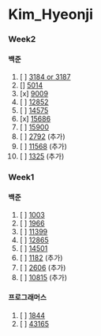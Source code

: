 # Kim_Hyeonji


 
### Week2
#### 백준
1. [ ] [3184 or 3187](https://www.acmicpc.net/problem/3184)
2. [] [5014](https://www.acmicpc.net/problem/5014)
3. [x] [9009](https://www.acmicpc.net/problem/9009)
4. [ ] [12852](https://www.acmicpc.net/problem/12852)
5. [ ] [14575](https://www.acmicpc.net/problem/14575)
6. [x] [15686](https://www.acmicpc.net/problem/15686)
7. [ ] [15900](https://www.acmicpc.net/problem/15900)
8. [ ] [2792](https://www.acmicpc.net/problem/2792) (추가)
9. [ ] [11568](https://www.acmicpc.net/problem/11568) (추가)
10. [ ] [1325](https://www.acmicpc.net/problem/1325) (추가)

### Week1
#### 백준
1. [ ] [1003](https://www.acmicpc.net/problem/1003)
2. [ ] [1966](https://www.acmicpc.net/problem/1966)
3. [ ] [11399](https://www.acmicpc.net/problem/11399)
4. [ ] [12865](https://www.acmicpc.net/problem/12865)
5. [ ] [14501](https://www.acmicpc.net/problem/14501)
6. [ ] [1182](https://www.acmicpc.net/problem/1182) (추가)
7. [ ] [2606](https://www.acmicpc.net/problem/2606) (추가)
8. [ ] [10815](https://www.acmicpc.net/problem/10815) (추가)

#### 프로그래머스
1. [ ] [1844](https://school.programmers.co.kr/learn/courses/30/lessons/1844)
2. [ ] [43165](https://school.programmers.co.kr/learn/courses/30/lessons/43165)
